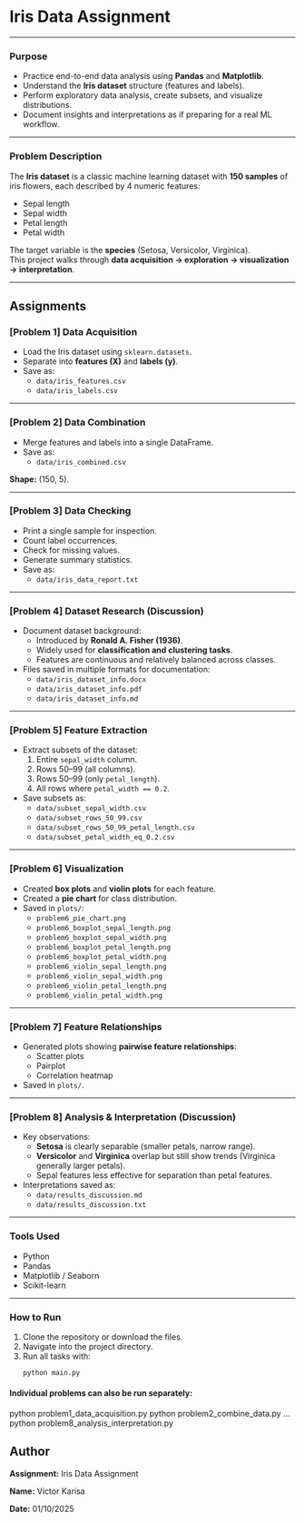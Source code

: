 # Iris Data Assignment

---

### **Purpose**
- Practice end-to-end data analysis using **Pandas** and **Matplotlib**.
- Understand the **Iris dataset** structure (features and labels).
- Perform exploratory data analysis, create subsets, and visualize distributions.
- Document insights and interpretations as if preparing for a real ML workflow.

---

### **Problem Description**
The **Iris dataset** is a classic machine learning dataset with **150 samples** of iris flowers, each described by 4 numeric features:
- Sepal length
- Sepal width
- Petal length
- Petal width  

The target variable is the **species** (Setosa, Versicolor, Virginica).  
This project walks through **data acquisition → exploration → visualization → interpretation**.

---

## Assignments

### **[Problem 1] Data Acquisition**
- Load the Iris dataset using `sklearn.datasets`.
- Separate into **features (X)** and **labels (y)**.
- Save as:
  - `data/iris_features.csv`
  - `data/iris_labels.csv`

---

### **[Problem 2] Data Combination**
- Merge features and labels into a single DataFrame.
- Save as:  
  - `data/iris_combined.csv`  

**Shape:** (150, 5).

---

### **[Problem 3] Data Checking**
- Print a single sample for inspection.
- Count label occurrences.  
- Check for missing values.  
- Generate summary statistics.  
- Save as:  
  - `data/iris_data_report.txt`

---

### **[Problem 4] Dataset Research (Discussion)**
- Document dataset background:  
  - Introduced by **Ronald A. Fisher (1936)**.  
  - Widely used for **classification and clustering tasks**.  
  - Features are continuous and relatively balanced across classes.  
- Files saved in multiple formats for documentation:  
  - `data/iris_dataset_info.docx`  
  - `data/iris_dataset_info.pdf`  
  - `data/iris_dataset_info.md`

---

### **[Problem 5] Feature Extraction**
- Extract subsets of the dataset:
  1. Entire `sepal_width` column.  
  2. Rows 50–99 (all columns).  
  3. Rows 50–99 (only `petal_length`).  
  4. All rows where `petal_width == 0.2`.  
- Save subsets as:
  - `data/subset_sepal_width.csv`  
  - `data/subset_rows_50_99.csv`  
  - `data/subset_rows_50_99_petal_length.csv`  
  - `data/subset_petal_width_eq_0.2.csv`

---

### **[Problem 6] Visualization**
- Created **box plots** and **violin plots** for each feature.  
- Created a **pie chart** for class distribution.  
- Saved in `plots/`:
  - `problem6_pie_chart.png`
  - `problem6_boxplot_sepal_length.png`
  - `problem6_boxplot_sepal_width.png`
  - `problem6_boxplot_petal_length.png`
  - `problem6_boxplot_petal_width.png`
  - `problem6_violin_sepal_length.png`
  - `problem6_violin_sepal_width.png`
  - `problem6_violin_petal_length.png`
  - `problem6_violin_petal_width.png`

---

### **[Problem 7] Feature Relationships**
- Generated plots showing **pairwise feature relationships**:
  - Scatter plots
  - Pairplot
  - Correlation heatmap
- Saved in `plots/`.

---

### **[Problem 8] Analysis & Interpretation (Discussion)**
- Key observations:  
  - **Setosa** is clearly separable (smaller petals, narrow range).  
  - **Versicolor** and **Virginica** overlap but still show trends (Virginica generally larger petals).  
  - Sepal features less effective for separation than petal features.  
- Interpretations saved as:
  - `data/results_discussion.md`  
  - `data/results_discussion.txt`

---

### **Tools Used**
- Python  
- Pandas  
- Matplotlib / Seaborn  
- Scikit-learn  

---

### **How to Run**
1. Clone the repository or download the files.  
2. Navigate into the project directory.  
3. Run all tasks with:
   ```bash
   python main.py

#### **Individual problems can also be run separately:**
python problem1_data_acquisition.py
python problem2_combine_data.py
...
python problem8_analysis_interpretation.py


## Author
**Assignment:** Iris Data Assignment

**Name:** Victor Karisa

**Date:** 01/10/2025
